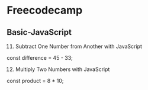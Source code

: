 # Freecodecamp

## Basic-JavaScript

11. Subtract One Number from Another with JavaScript

const difference = 45 - 33;

12. Multiply Two Numbers with JavaScript

const product = 8 * 10;
